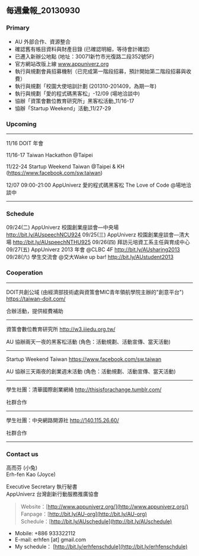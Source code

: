 ## 每週彙報_20130930

### Primary
* AU 外部合作、資源整合
* 確認舊有帳目資料與財產目錄 (已確認明細，等待會計確認)
* 已遷入新辦公地點 (地址：30071新竹市光復路二段352號5F)
* 官方網站改版上線 www.appuniverz.org
* 執行與規劃會員招募機制（已完成第一階段招募，預計開始第二階段招募與收費）
* 執行與規劃「校園大使培訓計劃 (201310-201409，為期一年)
* 執行與規劃「愛的程式碼黑客松」-12/09 (場地洽談中)
* 協辦「資策會數位教育研究所」黑客松活動_11/16-17 
* 協辦「Startup Weekend」活動_11/27-29 


### Upcoming

----------------------------
11/16 DOIT 年會

11/16-17 Taiwan Hackathon @Taipei

11/22-24 Startup Weekend Taiwan @Taipei & KH (https://www.facebook.com/sw.taiwan)

12/07 09:00-21:00 AppUniverz 愛的程式碼黑客松 The Love of Code @場地洽談中

----------------------------


### Schedule

09/24(二) AppUniverz 校園創業座談會—中央場 http://bit.ly/AUspeechNCU924
09/25(三) AppUniverz 校園創業座談會—清大場 http://bit.ly/AUspeechNTHU925
09/26(四) 拜訪元培資工系主任與育成中心
09/27(五) AppUniverz 2013 年會 @CLBC 4F http://bit.ly/AUsharing2013
09/28(六) 學生交流會 @交大Wake up bar! http://bit.ly/AUstudent2013


### Cooperation
----------------------------
DOIT共創公域 (由經濟部技術處與資策會MIC青年領航學院主辦的"創意平台") https://taiwan-doit.com/

合辦活動，提供經費補助

----------------------------
資策會數位教育研究所 http://w3.iiiedu.org.tw/

AU 協辦兩天一夜的黑客松活動 (角色：活動規劃、活動宣傳、當天活動)

----------------------------
Startup Weekend Taiwan https://www.facebook.com/sw.taiwan

AU 協辦三天兩夜的創業週末活動 (角色：活動規劃、活動宣傳、當天活動)

----------------------------
學生社團：清華國際創業網絡 http://thisisforachange.tumblr.com/

社群合作

----------------------------
學生社團：中央網路開源社 http://140.115.26.60/

社群合作

----------------------------


### Contact us

高而芬 (小兔) <br/>
Erh-fen Kao (Joyce) <br/>

Executive Secretary 執行秘書 <br/>
AppUniverz 台灣創新行動服務推廣協會 <br/>
> Website：[http://www.appuniverz.org/](http://www.appuniverz.org/) <br/>
> Fanpage：[http://bit.ly/AU-org](http://bit.ly/AU-org) <br/>
> Schedule：[http://bit.ly/AUschedule](http://bit.ly/AUschedule) <br/>

* Mobile: +886 933322112 
* E-mail: erhfen [at] gmail.com 
* My schedule： [http://bit.ly/erhfenschdule](http://bit.ly/erhfenschdule)
